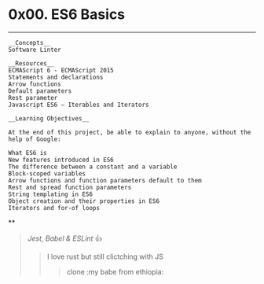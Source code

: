 # 0x00. ES6 Basics
***

    __Concepts__
    Software Linter

    __Resources__
    ECMAScript 6 - ECMAScript 2015
    Statements and declarations
    Arrow functions
    Default parameters
    Rest parameter
    Javascript ES6 — Iterables and Iterators

    __Learning Objectives__

    At the end of this project, be able to explain to anyone, without the help of Google:

    What ES6 is
    New features introduced in ES6
    The difference between a constant and a variable
    Block-scoped variables
    Arrow functions and function parameters default to them
    Rest and spread function parameters
    String templating in ES6
    Object creation and their properties in ES6
    Iterators and for-of loops

**
> _Jest, Babel & ESLint_ :+1:
>>  I love rust but still clictching with JS
>>> clone :my babe from ethiopia:
